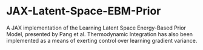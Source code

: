 # JAX-Latent-Space-EBM-Prior
A JAX implementation of the Learning Latent Space Energy-Based Prior Model, presented by Pang et al. Thermodynamic Integration has also been implemented as a means of exerting control over learning gradient variance.
